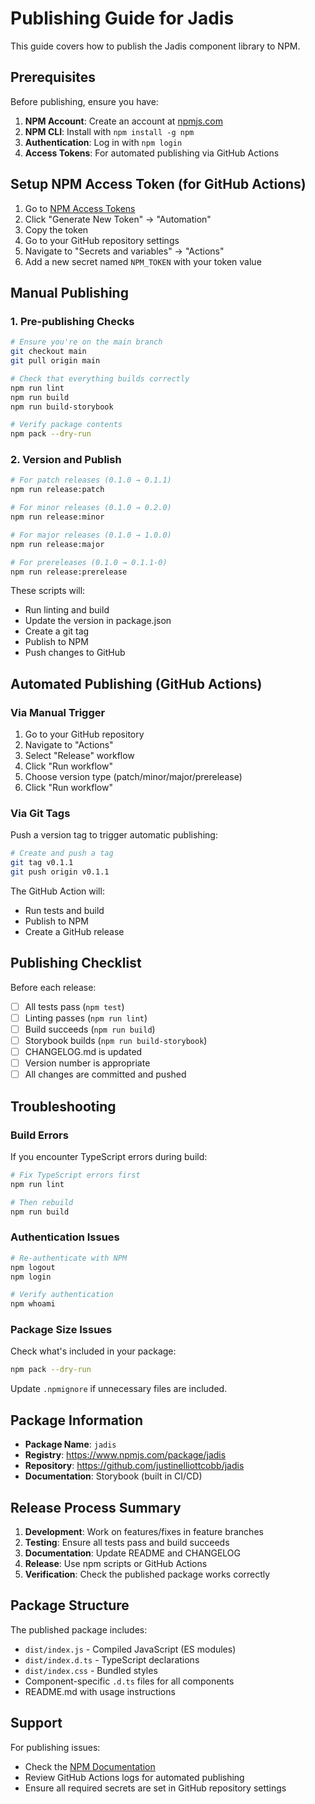 # Publishing Guide for Jadis

This guide covers how to publish the Jadis component library to NPM.

## Prerequisites

Before publishing, ensure you have:

1. **NPM Account**: Create an account at [npmjs.com](https://www.npmjs.com/)
2. **NPM CLI**: Install with `npm install -g npm`
3. **Authentication**: Log in with `npm login`
4. **Access Tokens**: For automated publishing via GitHub Actions

## Setup NPM Access Token (for GitHub Actions)

1. Go to [NPM Access Tokens](https://www.npmjs.com/settings/tokens)
2. Click "Generate New Token" → "Automation"
3. Copy the token
4. Go to your GitHub repository settings
5. Navigate to "Secrets and variables" → "Actions"
6. Add a new secret named `NPM_TOKEN` with your token value

## Manual Publishing

### 1. Pre-publishing Checks

```bash
# Ensure you're on the main branch
git checkout main
git pull origin main

# Check that everything builds correctly
npm run lint
npm run build
npm run build-storybook

# Verify package contents
npm pack --dry-run
```

### 2. Version and Publish

```bash
# For patch releases (0.1.0 → 0.1.1)
npm run release:patch

# For minor releases (0.1.0 → 0.2.0)
npm run release:minor

# For major releases (0.1.0 → 1.0.0)
npm run release:major

# For prereleases (0.1.0 → 0.1.1-0)
npm run release:prerelease
```

These scripts will:
- Run linting and build
- Update the version in package.json
- Create a git tag
- Publish to NPM
- Push changes to GitHub

## Automated Publishing (GitHub Actions)

### Via Manual Trigger

1. Go to your GitHub repository
2. Navigate to "Actions"
3. Select "Release" workflow
4. Click "Run workflow"
5. Choose version type (patch/minor/major/prerelease)
6. Click "Run workflow"

### Via Git Tags

Push a version tag to trigger automatic publishing:

```bash
# Create and push a tag
git tag v0.1.1
git push origin v0.1.1
```

The GitHub Action will:
- Run tests and build
- Publish to NPM
- Create a GitHub release

## Publishing Checklist

Before each release:

- [ ] All tests pass (`npm test`)
- [ ] Linting passes (`npm run lint`)
- [ ] Build succeeds (`npm run build`)
- [ ] Storybook builds (`npm run build-storybook`)
- [ ] CHANGELOG.md is updated
- [ ] Version number is appropriate
- [ ] All changes are committed and pushed

## Troubleshooting

### Build Errors

If you encounter TypeScript errors during build:
```bash
# Fix TypeScript errors first
npm run lint

# Then rebuild
npm run build
```

### Authentication Issues

```bash
# Re-authenticate with NPM
npm logout
npm login

# Verify authentication
npm whoami
```

### Package Size Issues

Check what's included in your package:
```bash
npm pack --dry-run
```

Update `.npmignore` if unnecessary files are included.

## Package Information

- **Package Name**: `jadis`
- **Registry**: https://www.npmjs.com/package/jadis
- **Repository**: https://github.com/justinelliottcobb/jadis
- **Documentation**: Storybook (built in CI/CD)

## Release Process Summary

1. **Development**: Work on features/fixes in feature branches
2. **Testing**: Ensure all tests pass and build succeeds
3. **Documentation**: Update README and CHANGELOG
4. **Release**: Use npm scripts or GitHub Actions
5. **Verification**: Check the published package works correctly

## Package Structure

The published package includes:
- `dist/index.js` - Compiled JavaScript (ES modules)
- `dist/index.d.ts` - TypeScript declarations
- `dist/index.css` - Bundled styles
- Component-specific `.d.ts` files for all components
- README.md with usage instructions

## Support

For publishing issues:
- Check the [NPM Documentation](https://docs.npmjs.com/)
- Review GitHub Actions logs for automated publishing
- Ensure all required secrets are set in GitHub repository settings